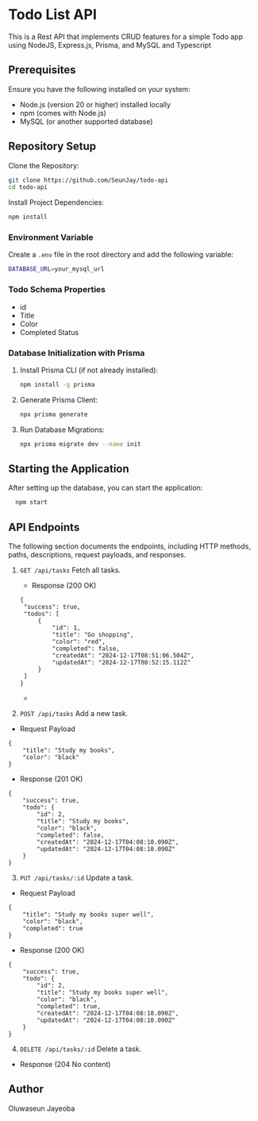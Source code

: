 # Todo List API

This is a Rest API that implements CRUD features for a simple Todo app using NodeJS, Express.js, Prisma, and MySQL and Typescript

## Prerequisites

Ensure you have the following installed on your system:

- Node.js (version 20 or higher) installed locally
- npm (comes with Node.js)
- MySQL (or another supported database)

## Repository Setup

Clone the Repository:

```bash
git clone https://github.com/SeunJay/todo-api
cd todo-api

```

Install Project Dependencies:

```bash
npm install

```

### Environment Variable

Create a `.env` file in the root directory and add the following variable:

```bash
DATABASE_URL=your_mysql_url
```

### Todo Schema Properties

- id
- Title
- Color
- Completed Status

### Database Initialization with Prisma

1. Install Prisma CLI (if not already installed):

   ```bash
   npm install -g prisma
   ```

2. Generate Prisma Client:

   ```bash
   npx prisma generate
   ```

3. Run Database Migrations:

   ```bash
   npx prisma migrate dev --name init
   ```

## Starting the Application

After setting up the database, you can start the application:

```bash
  npm start
```

## API Endpoints

The following section documents the endpoints, including HTTP methods, paths, descriptions, request payloads, and responses.

1. `GET /api/tasks` Fetch all tasks.

   - Response (200 OK)

   ```
   {
    "success": true,
    "todos": [
        {
            "id": 1,
            "title": "Go shopping",
            "color": "red",
            "completed": false,
            "createdAt": "2024-12-17T08:51:06.504Z",
            "updatedAt": "2024-12-17T08:52:15.112Z"
        }
    ]
   }
   ```

   -

2. `POST /api/tasks` Add a new task.

- Request Payload

```
{
    "title": "Study my books",
    "color": "black"
}
```

- Response (201 OK)

```
{
    "success": true,
    "todo": {
        "id": 2,
        "title": "Study my books",
        "color": "black",
        "completed": false,
        "createdAt": "2024-12-17T04:08:10.090Z",
        "updatedAt": "2024-12-17T04:08:10.090Z"
    }
}
```

3. `PUT /api/tasks/:id` Update a task.

- Request Payload

```
{
    "title": "Study my books super well",
    "color": "black",
    "completed": true
}
```

- Response (200 OK)

```
{
    "success": true,
    "todo": {
        "id": 2,
        "title": "Study my books super well",
        "color": "black",
        "completed": true,
        "createdAt": "2024-12-17T04:08:10.090Z",
        "updatedAt": "2024-12-17T04:08:10.090Z"
    }
}
```

4. `DELETE /api/tasks/:id` Delete a task.

- Response (204 No content)

## Author

Oluwaseun Jayeoba

```

```

```

```
